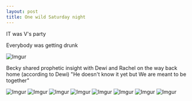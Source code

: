 ```yaml
---
layout: post
title: One wild Saturday night
---
```

IT was V's party

Everybody was getting drunk

![Imgur](https://i.imgur.com/KkWWiBi.jpg)


Becky shared prophetic insight with Dewi and Rachel on the way back home (according to Dewi)
"He doesn't know it yet but We are meant to be together" 

![Imgur](https://i.imgur.com/i7MUl9m.jpg)
![Imgur](https://i.imgur.com/YRhUh0C.jpg)
![Imgur](https://i.imgur.com/HjFl1j2.jpg)
![Imgur](https://i.imgur.com/LUwmEOC.jpg)
![Imgur](https://i.imgur.com/eIwaZYN.jpg)
![Imgur](https://i.imgur.com/9bAmDfk.jpg)
![Imgur](https://i.imgur.com/mm2yDfM.jpg)
![Imgur](https://i.imgur.com/IA21Gh5.jpg)

